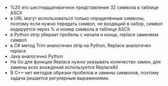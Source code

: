 - %20 это шестнадцатиричное представление 32 символа в таблице ASCII
- в URL могут использоваться только определённые символы, поэтому если нужно передать символ, не входящий в набор, символ кодируется через % и номер символа в таблице ASCII
- в Python strip убирает пробелы с начала и конца, replace заменяем символ
- в C# метод Trim аналогичен strip на Python, Replace аналогичен replace
- Java аналогично Python
- На Go для функции Replace нужно указывать количество замен, для замены всех вхождений используется ReplaceAll
- В C++ нет методов обрезки пробелов и замены символов, поэтому задача решается регулярным выражениями.